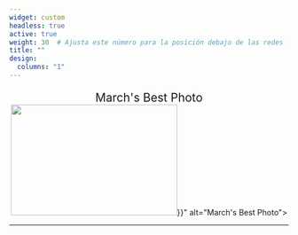 ```yaml
---
widget: custom
headless: true
active: true
weight: 30  # Ajusta este número para la posición debajo de las redes
title: ""
design:
  columns: "1"
---
```


<div class="photo-container">
    <div class="photo-title">March's Best Photo</div>
    <img src="{{< static "authors/images/bled_lake.jpeg" >}}" alt="March's Best Photo">
</div>

<style>
.photo-container {
    text-align: center;
    margin-top: 20px;
}
.photo-container img {
    width: 300px;
    height: 200px;
    object-fit: cover;
}
.photo-title {
    font-size: 1.5em;
    margin-top: 10px;
}
</style>
---
